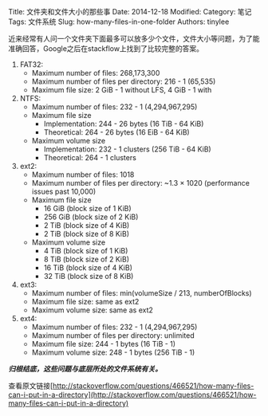 Title: 文件夹和文件大小的那些事
Date: 2014-12-18
Modified: 
Category: 笔记
Tags: 文件系统
Slug: how-many-files-in-one-folder
Authors: tinylee

近来经常有人问一个文件夹下面最多可以放多少个文件，文件大小等问题，为了能准确回答，Google之后在stackflow上找到了比较完整的答案。

1. FAT32:
    - Maximum number of files: 268,173,300
    - Maximum number of files per directory: 216 - 1 (65,535)
    - Maximum file size: 2 GiB - 1 without LFS, 4 GiB - 1 with
2. NTFS:
    - Maximum number of files: 232 - 1 (4,294,967,295)
    - Maximum file size
        - Implementation: 244 - 26 bytes (16 TiB - 64 KiB) 
        - Theoretical: 264 - 26 bytes (16 EiB - 64 KiB) 
    - Maximum volume size
        - Implementation: 232 - 1 clusters (256 TiB - 64 KiB)
        - Theoretical: 264 - 1 clusters
3. ext2:
    - Maximum number of files: 1018
    - Maximum number of files per directory: ~1.3 × 1020 (performance issues past 10,000)
    - Maximum file size
        - 16 GiB (block size of 1 KiB)
        - 256 GiB (block size of 2 KiB)
        - 2 TiB (block size of 4 KiB)
        - 2 TiB (block size of 8 KiB)
    - Maximum volume size
        - 4 TiB (block size of 1 KiB)
        - 8 TiB (block size of 2 KiB)
        - 16 TiB (block size of 4 KiB)
        - 32 TiB (block size of 8 KiB)
4. ext3:
    - Maximum number of files: min(volumeSize / 213, numberOfBlocks)
    - Maximum file size: same as ext2
    - Maximum volume size: same as ext2
5. ext4:
    - Maximum number of files: 232 - 1 (4,294,967,295)
    - Maximum number of files per directory: unlimited
    - Maximum file size: 244 - 1 bytes (16 TiB - 1)
    - Maximum volume size: 248 - 1 bytes (256 TiB - 1)

 ***归根结底，这些问题与底层所处的文件系统有关。***

查看原文链接[http://stackoverflow.com/questions/466521/how-many-files-can-i-put-in-a-directory](http://stackoverflow.com/questions/466521/how-many-files-can-i-put-in-a-directory)
